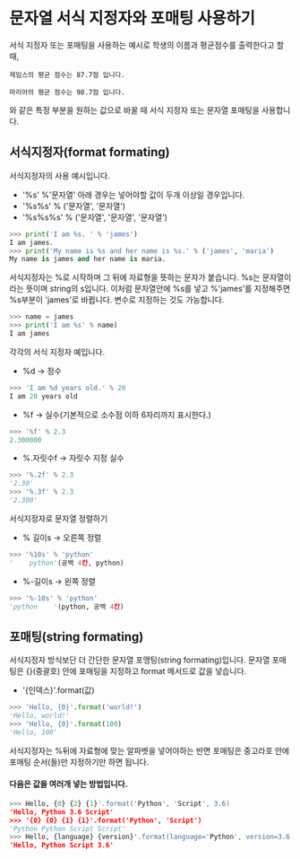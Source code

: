 # 문자열 서식 지정자와 포매팅 사용하기
서식 지정자 또는 포매팅을 사용하는 예시로 학생의 이름과 평균점수를 출력한다고 할때,
```
제임스의 평균 점수는 87.7점 입니다.
```
```
마리아의 평균 점수는 98.7점 입니다.
```
와 같은 특정 부분을 원하는 값으로 바꿀 때 서식 지정자 또는 문자열 포매팅을 사용합니다.
## 서식지정자(format formating)
서식지정자의 사용 예시입니다.
* '%s' %'문자열'
아래 경우는 넣어야할 값이 두개 이상일 경우입니다.
* '%s%s' % ('문자열', '문자열')
* '%s%s%s' % ('문자열', '문자열', '문자열')
```python
>>> print('I am %s. ' % 'james')
I am james.
>>> print('My name is %s and her name is %s.' % ('james', 'maria')
My name is james and her name is maria.
```
서식지정자는 %로 
시작하며 그 뒤에 자료형을 뜻하는 문자가 붙습니다. %s는 문자열이라는 뜻이며 string의 s입니다. 이처럼 문자열안에 %s를 넣고 %'james'를 지정해주면 %s부분이 'james'로 바뀝니다.
변수로 지정하는 것도 가능합니다.
```python
>>> name = james
>>> print('I am %s' % name)
I am james
```
각각의 서식 지정자 예입니다.
* %d -> 정수
```python
>>> 'I am %d years old.' % 20
I am 20 years old
```
* %f -> 실수(기본적으로 소수점 이하 6자리까지 표시한다.)
```python
>>> '%f' % 2.3
2.300000
```
* %.자릿수f -> 자릿수 지정 실수
```python
>>> '%.2f' % 2.3
'2.30'
>>> '%.3f' % 2.3
'2.300'
```
서식지정자로 문자열 정렬하기
* % 길이s -> 오른쪽 정렬
```python
>>> '%10s' % 'python'
'    python'(공백 4칸, python)
```
* %-길이s -> 왼쪽 정렬
```python
>>> '%-10s' % 'python'
'python    '(python, 공백 4칸)
```

## 포매팅(string formating)
서식지정자 방식보단 더 간단한 문자열 포맹팅(string formating)입니다. 문자열 포매팅은 {}(중괄호) 안에 포매팅을 지정하고 format 메서드로 값을 넣습니다.
* '{인덱스}'.format(값)
```python
>>> 'Hello, {0}'.format('world!')
'Hello, world!'
>>> 'Hello, {0}'.format(100)
'Hello, 100'
```
서식지정자는 %뒤에 자료형에 맞는 알파벳을 넣어야하는 반면 포매팅은 중고라호 안에 포매팅 순서(들)만 지정하기만 하면 됩니다.

####  다음은 값을 여러개 넣는 방법입니다.
```python
>>> Hello, {0} {2} {1}'.format('Python', 'Script', 3.6)
'Hello, Python 3.6 Script'
>>> '{0} {0} {1} {1}'.format('Python', 'Script')
'Python Python Script Script'
>>> Hello, {language} {version}'.format(language='Python', version=3.6
'Hello, Python Script 3.6'
```
